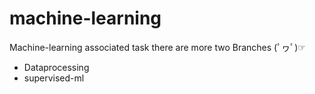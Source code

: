 # machine-learning
Machine-learning associated  task
there are more two Branches (ﾟヮﾟ)☞

* Dataprocessing
* supervised-ml
